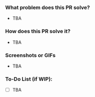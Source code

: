 ### What problem does this PR solve?

- TBA

### How does this PR solve it?

- TBA

### Screenshots or GIFs

- TBA

### To-Do List (if WIP):

- [ ] TBA
